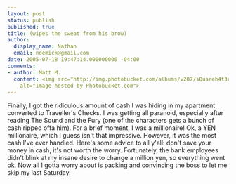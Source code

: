 ```yaml
---
layout: post
status: publish
published: true
title: (wipes the sweat from his brow)
author:
  display_name: Nathan
  email: ndemick@gmail.com
date: 2005-07-18 19:47:14.000000000 -04:00
comments:
- author: Matt M.
  content: <img src="http://img.photobucket.com/albums/v287/sQuareh4t3r/smiley/3023f590.gif"
    alt="Image hosted by Photobucket.com">
---
```

Finally, I got the ridiculous amount of cash I was hiding in my apartment converted to Traveller's Checks. I was getting all paranoid, especially after reading The Sound and the Fury (one of the characters gets a bunch of cash ripped offa him). For a brief moment, I was a millionaire! Ok, a YEN millionaire, which I guess isn't that impressive. However, it was the most cash I've ever handled. Here's some advice to all y'all: don't save your money in cash, it's not worth the worry. Fortunately, the bank employees didn't blink at my insane desire to change a million yen, so everything went ok. Now all I gotta worry about is packing and convincing the boss to let me skip my last Saturday. 